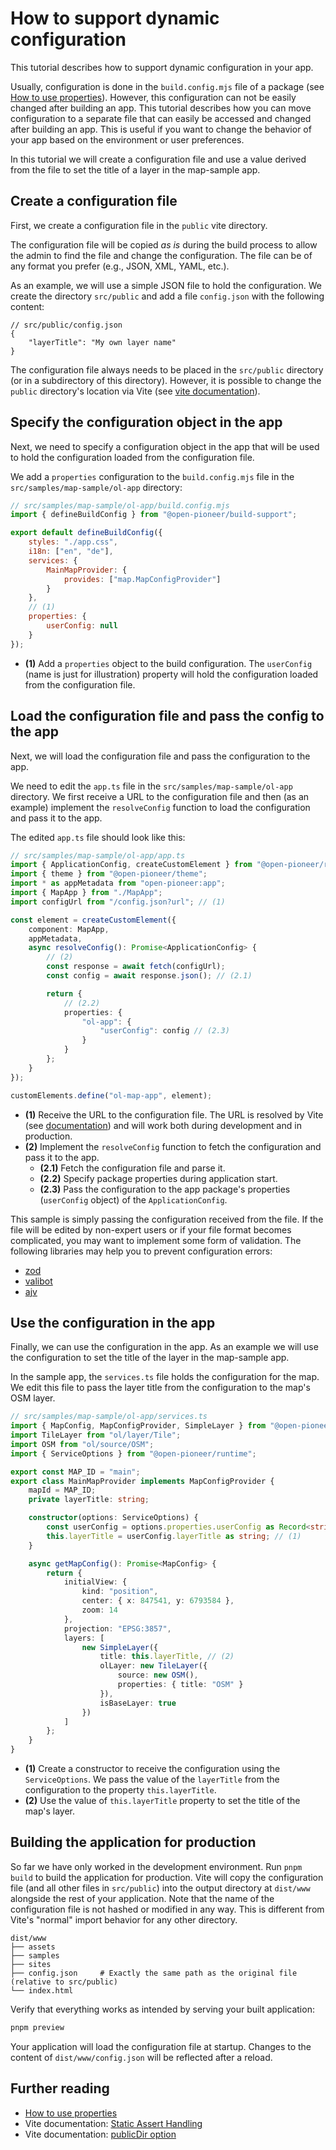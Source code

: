 # How to support dynamic configuration

This tutorial describes how to support dynamic configuration in your app.

Usually, configuration is done in the `build.config.mjs` file of a package (see [How to use properties](./HowToUseProperties.md)).
However, this configuration can not be easily changed after building an app.
This tutorial describes how you can move configuration to a separate file that can easily be accessed and changed after building an app.
This is useful if you want to change the behavior of your app based on the environment or user preferences.

In this tutorial we will create a configuration file and use a value derived from the file
to set the title of a layer in the map-sample app.

## Create a configuration file

First, we create a configuration file in the `public` vite directory.

The configuration file will be copied _as is_ during the build process to allow the admin to find the file and change the configuration.
The file can be of any format you prefer (e.g., JSON, XML, YAML, etc.).

As an example, we will use a simple JSON file to hold the configuration.
We create the directory `src/public` and add a file `config.json` with the following content:

```jsonc
// src/public/config.json
{
    "layerTitle": "My own layer name"
}
```

The configuration file always needs to be placed in the `src/public` directory (or in a subdirectory of this directory).
However, it is possible to change the `public` directory's location via Vite (see [vite documentation](https://vite.dev/config/shared-options.html#publicdir)).

## Specify the configuration object in the app

Next, we need to specify a configuration object in the app that will be used to hold the configuration loaded from the configuration file.

We add a `properties` configuration to the `build.config.mjs` file in the `src/samples/map-sample/ol-app` directory:

```js
// src/samples/map-sample/ol-app/build.config.mjs
import { defineBuildConfig } from "@open-pioneer/build-support";

export default defineBuildConfig({
    styles: "./app.css",
    i18n: ["en", "de"],
    services: {
        MainMapProvider: {
            provides: ["map.MapConfigProvider"]
        }
    },
    // (1)
    properties: {
        userConfig: null
    }
});
```

- **(1)** Add a `properties` object to the build configuration.
  The `userConfig` (name is just for illustration) property will hold the configuration loaded from the configuration file.

## Load the configuration file and pass the config to the app

Next, we will load the configuration file and pass the configuration to the app.

We need to edit the `app.ts` file in the `src/samples/map-sample/ol-app` directory.
We first receive a URL to the configuration file and then (as an example) implement the `resolveConfig` function to load the configuration and pass it to the app.

The edited `app.ts` file should look like this:

```ts
// src/samples/map-sample/ol-app/app.ts
import { ApplicationConfig, createCustomElement } from "@open-pioneer/runtime";
import { theme } from "@open-pioneer/theme";
import * as appMetadata from "open-pioneer:app";
import { MapApp } from "./MapApp";
import configUrl from "/config.json?url"; // (1)

const element = createCustomElement({
    component: MapApp,
    appMetadata,
    async resolveConfig(): Promise<ApplicationConfig> {
        // (2)
        const response = await fetch(configUrl);
        const config = await response.json(); // (2.1)

        return {
            // (2.2)
            properties: {
                "ol-app": {
                    "userConfig": config // (2.3)
                }
            }
        };
    }
});

customElements.define("ol-map-app", element);
```

- **(1)** Receive the URL to the configuration file.
  The URL is resolved by Vite (see [documentation](https://vite.dev/guide/assets#explicit-url-imports)) and will work both during development and in production.
- **(2)** Implement the `resolveConfig` function to fetch the configuration and pass it to the app.
    - **(2.1)** Fetch the configuration file and parse it.
    - **(2.2)** Specify package properties during application start.
    - **(2.3)** Pass the configuration to the app package's properties (`userConfig` object) of the `ApplicationConfig`.

This sample is simply passing the configuration received from the file.
If the file will be edited by non-expert users or if your file format becomes complicated, you may want to implement some form of validation.
The following libraries may help you to prevent configuration errors:

- [zod](https://zod.dev/)
- [valibot](https://valibot.dev/)
- [ajv](https://ajv.js.org/)

## Use the configuration in the app

Finally, we can use the configuration in the app.
As an example we will use the configuration to set the title of the layer in the map-sample app.

In the sample app, the `services.ts` file holds the configuration for the map.
We edit this file to pass the layer title from the configuration to the map's OSM layer.

```ts
// src/samples/map-sample/ol-app/services.ts
import { MapConfig, MapConfigProvider, SimpleLayer } from "@open-pioneer/map";
import TileLayer from "ol/layer/Tile";
import OSM from "ol/source/OSM";
import { ServiceOptions } from "@open-pioneer/runtime";

export const MAP_ID = "main";
export class MainMapProvider implements MapConfigProvider {
    mapId = MAP_ID;
    private layerTitle: string;

    constructor(options: ServiceOptions) {
        const userConfig = options.properties.userConfig as Record<string, unknown>;
        this.layerTitle = userConfig.layerTitle as string; // (1)
    }

    async getMapConfig(): Promise<MapConfig> {
        return {
            initialView: {
                kind: "position",
                center: { x: 847541, y: 6793584 },
                zoom: 14
            },
            projection: "EPSG:3857",
            layers: [
                new SimpleLayer({
                    title: this.layerTitle, // (2)
                    olLayer: new TileLayer({
                        source: new OSM(),
                        properties: { title: "OSM" }
                    }),
                    isBaseLayer: true
                })
            ]
        };
    }
}
```

- **(1)** Create a constructor to receive the configuration using the `ServiceOptions`.
  We pass the value of the `layerTitle` from the configuration to the property `this.layerTitle`.
- **(2)** Use the value of `this.layerTitle` property to set the title of the map's layer.

## Building the application for production

So far we have only worked in the development environment.
Run `pnpm build` to build the application for production.
Vite will copy the configuration file (and all other files in `src/public`) into the output directory at `dist/www` alongside the rest of your application.
Note that the name of the configuration file is not hashed or modified in any way.
This is different from Vite's "normal" import behavior for any other directory.

```text
dist/www
├── assets
├── samples
├── sites
├── config.json     # Exactly the same path as the original file (relative to src/public)
└── index.html
```

Verify that everything works as intended by serving your built application:

```bash
pnpm preview
```

Your application will load the configuration file at startup.
Changes to the content of `dist/www/config.json` will be reflected after a reload.

## Further reading

- [How to use properties](./HowToUseProperties.md)
- Vite documentation: [Static Assert Handling](https://vite.dev/guide/assets)
- Vite documentation: [publicDir option](https://vite.dev/config/shared-options.html#publicdir)
